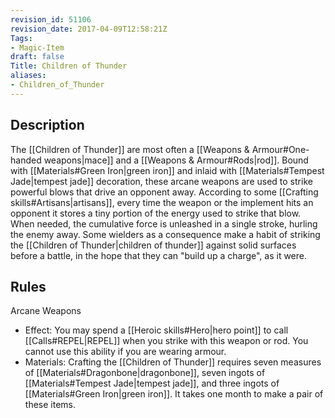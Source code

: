 ```yaml
---
revision_id: 51106
revision_date: 2017-04-09T12:58:21Z
Tags:
- Magic-Item
draft: false
Title: Children of Thunder
aliases:
- Children_of_Thunder
---
```

## Description
The [[Children of Thunder]] are most often a [[Weapons & Armour#One-handed weapons|mace]] and a [[Weapons & Armour#Rods|rod]]. Bound with [[Materials#Green Iron|green iron]] and inlaid with [[Materials#Tempest Jade|tempest jade]] decoration, these arcane weapons are used to strike powerful blows that drive an opponent away. 
According to some [[Crafting skills#Artisans|artisans]], every time the weapon or the implement hits an opponent it stores a tiny portion of the energy used to strike that blow. When needed, the cumulative force is unleashed in a single stroke, hurling the enemy away. Some wielders as a consequence make a habit of striking the [[Children of Thunder|children of thunder]] against solid surfaces before a battle, in the hope that they can "build up a charge", as it were.
## Rules
Arcane Weapons
* Effect: You may spend a [[Heroic skills#Hero|hero point]] to call [[Calls#REPEL|REPEL]] when you strike with this weapon or rod. You cannot use this ability if you are wearing armour.
* Materials: Crafting the [[Children of Thunder]] requires seven measures of [[Materials#Dragonbone|dragonbone]], seven ingots of [[Materials#Tempest Jade|tempest jade]], and three ingots of [[Materials#Green Iron|green iron]]. It takes one month to make a pair of these items.